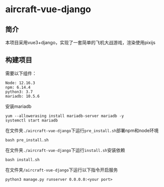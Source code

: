 # aircraft-vue-django

## 简介

本项目采用vue3+django，实现了一套简单的飞机大战游戏，渲染使用pixijs

## 构建项目

需要以下组件：
```
Node: 12.16.3
npm: 6.14.4
python3: 3.7
mariadb: 10.5.6
```
安装mariadb
```
yum --allowerasing install mariadb-server mariadb -y
systemctl start mariadb
```
在文件夹`./aircraft-vue-django`下运行`pre_install.sh`部署npm和node环境

```
bash pre_install.sh
```

在文件夹`./aircraft-vue-django`下运行`install.sh`安装依赖

```
bash install.sh
```

在文件夹`/aircraft-vue-django`下运行以下指令开启服务

```
python3 manage.py runserver 0.0.0.0:<your port>
```